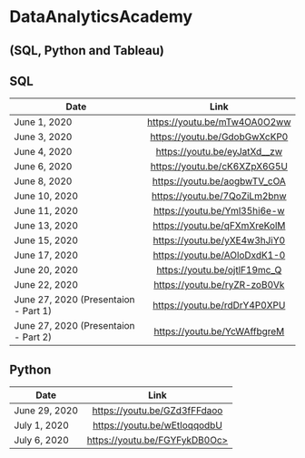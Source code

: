 # DataAnalyticsAcademy
## (SQL, Python and Tableau)

## SQL

| Date        	 | Link          		             |
| ---------------|:-----------------------------:|
| June 1, 2020   | <https://youtu.be/mTw4OA0O2ww>|
| June 3, 2020   | <https://youtu.be/GdobGwXcKP0>|
| June 4, 2020   | <https://youtu.be/eyJatXd__zw>|
| June 6, 2020   | <https://youtu.be/cK6XZpX6G5U>|
| June 8, 2020   | <https://youtu.be/aogbwTV_cOA>|
| June 10, 2020  | <https://youtu.be/7QoZiLm2bnw>|
| June 11, 2020  | <https://youtu.be/Yml35hi6e-w>|
| June 13, 2020  | <https://youtu.be/qFXmXreKolM>|
| June 15, 2020  | <https://youtu.be/yXE4w3hJiY0>|
| June 17, 2020  | <https://youtu.be/AOloDxdK1-0>|
| June 20, 2020  | <https://youtu.be/ojtlF19mc_Q>|
| June 22, 2020  | <https://youtu.be/ryZR-zoB0Vk>|
| June 27, 2020 (Presentaion - Part 1) | <https://youtu.be/rdDrY4P0XPU>|
| June 27, 2020 (Presentaion - Part 2) | <https://youtu.be/YcWAffbgreM>|



## Python

| Date        	 | Link          		              |
| ---------------|:------------------------------:|
| June 29, 2020  | <https://youtu.be/GZd3fFFdaoo> |
| July 1, 2020   | <https://youtu.be/wEtIoqqodbU> |
| July 6, 2020   | https://youtu.be/FGYFykDB0Oc>  |


